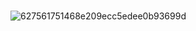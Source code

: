 ⠀⠀⠀⠀⠀⠀⠀⠀⠀⠀⠀⠀⠀⠀⠀⠀⠀⠀⠀⠀⠀⠀⠀⠀⠀⠀⠀⠀⠀⠀⠀⠀⠀⠀⠀⠀⠀![627561751468e209ecc5edee0b93699d](https://user-images.githubusercontent.com/102260550/191572267-835d8b55-7ec2-4693-b905-4518abaa032f.gif)
